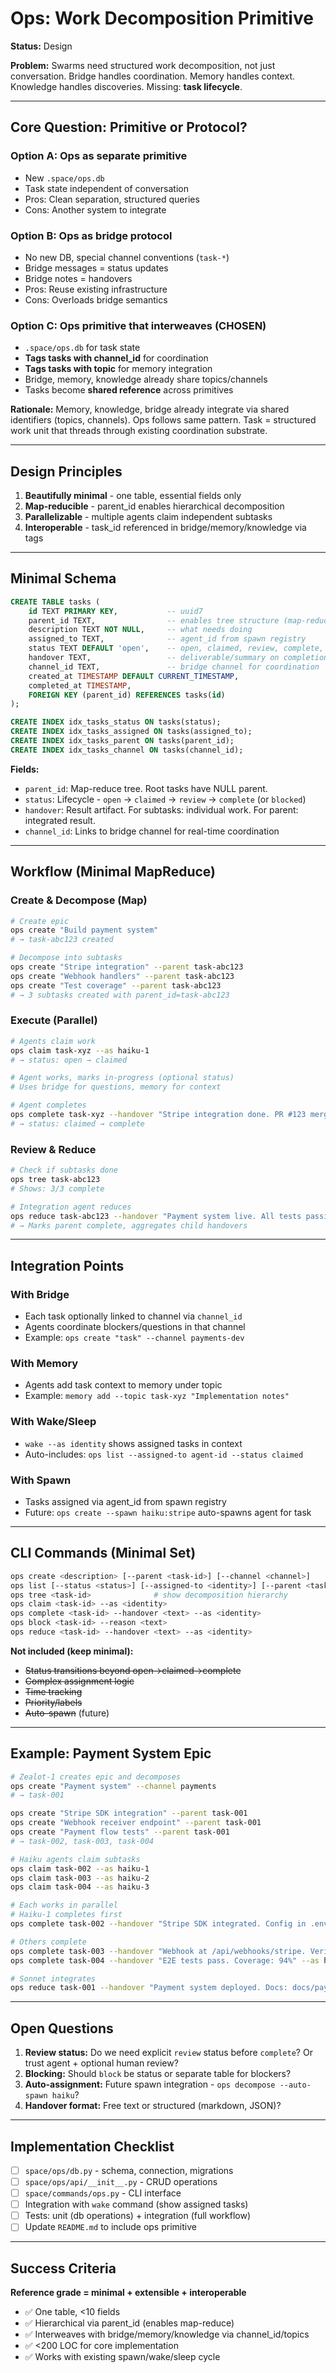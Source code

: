 # Ops: Work Decomposition Primitive

**Status:** Design

**Problem:** Swarms need structured work decomposition, not just conversation. Bridge handles coordination. Memory handles context. Knowledge handles discoveries. Missing: **task lifecycle**.

---

## Core Question: Primitive or Protocol?

### Option A: Ops as separate primitive
- New `.space/ops.db`
- Task state independent of conversation
- Pros: Clean separation, structured queries
- Cons: Another system to integrate

### Option B: Ops as bridge protocol
- No new DB, special channel conventions (`task-*`)
- Bridge messages = status updates
- Bridge notes = handovers
- Pros: Reuse existing infrastructure
- Cons: Overloads bridge semantics

### Option C: Ops primitive that interweaves (CHOSEN)
- `.space/ops.db` for task state
- **Tags tasks with channel_id** for coordination
- **Tags tasks with topic** for memory integration
- Bridge, memory, knowledge already share topics/channels
- Tasks become **shared reference** across primitives

**Rationale:** Memory, knowledge, bridge already integrate via shared identifiers (topics, channels). Ops follows same pattern. Task = structured work unit that threads through existing coordination substrate.

---

## Design Principles

1. **Beautifully minimal** - one table, essential fields only
2. **Map-reducible** - parent_id enables hierarchical decomposition
3. **Parallelizable** - multiple agents claim independent subtasks
4. **Interoperable** - task_id referenced in bridge/memory/knowledge via tags

---

## Minimal Schema

```sql
CREATE TABLE tasks (
    id TEXT PRIMARY KEY,           -- uuid7
    parent_id TEXT,                -- enables tree structure (map-reduce)
    description TEXT NOT NULL,     -- what needs doing
    assigned_to TEXT,              -- agent_id from spawn registry
    status TEXT DEFAULT 'open',    -- open, claimed, review, complete, blocked
    handover TEXT,                 -- deliverable/summary on completion
    channel_id TEXT,               -- bridge channel for coordination
    created_at TIMESTAMP DEFAULT CURRENT_TIMESTAMP,
    completed_at TIMESTAMP,
    FOREIGN KEY (parent_id) REFERENCES tasks(id)
);

CREATE INDEX idx_tasks_status ON tasks(status);
CREATE INDEX idx_tasks_assigned ON tasks(assigned_to);
CREATE INDEX idx_tasks_parent ON tasks(parent_id);
CREATE INDEX idx_tasks_channel ON tasks(channel_id);
```

**Fields:**
- `parent_id`: Map-reduce tree. Root tasks have NULL parent.
- `status`: Lifecycle - `open` → `claimed` → `review` → `complete` (or `blocked`)
- `handover`: Result artifact. For subtasks: individual work. For parent: integrated result.
- `channel_id`: Links to bridge channel for real-time coordination

---

## Workflow (Minimal MapReduce)

### Create & Decompose (Map)
```bash
# Create epic
ops create "Build payment system"
# → task-abc123 created

# Decompose into subtasks
ops create "Stripe integration" --parent task-abc123
ops create "Webhook handlers" --parent task-abc123
ops create "Test coverage" --parent task-abc123
# → 3 subtasks created with parent_id=task-abc123
```

### Execute (Parallel)
```bash
# Agents claim work
ops claim task-xyz --as haiku-1
# → status: open → claimed

# Agent works, marks in-progress (optional status)
# Uses bridge for questions, memory for context

# Agent completes
ops complete task-xyz --handover "Stripe integration done. PR #123 merged." --as haiku-1
# → status: claimed → complete
```

### Review & Reduce
```bash
# Check if subtasks done
ops tree task-abc123
# Shows: 3/3 complete

# Integration agent reduces
ops reduce task-abc123 --handover "Payment system live. All tests passing." --as sonnet-1
# → Marks parent complete, aggregates child handovers
```

---

## Integration Points

### With Bridge
- Each task optionally linked to channel via `channel_id`
- Agents coordinate blockers/questions in that channel
- Example: `ops create "task" --channel payments-dev`

### With Memory
- Agents add task context to memory under topic
- Example: `memory add --topic task-xyz "Implementation notes"`

### With Wake/Sleep
- `wake --as identity` shows assigned tasks in context
- Auto-includes: `ops list --assigned-to agent-id --status claimed`

### With Spawn
- Tasks assigned via agent_id from spawn registry
- Future: `ops create --spawn haiku:stripe` auto-spawns agent for task

---

## CLI Commands (Minimal Set)

```bash
ops create <description> [--parent <task-id>] [--channel <channel>]
ops list [--status <status>] [--assigned-to <identity>] [--parent <task-id>]
ops tree <task-id>              # show decomposition hierarchy
ops claim <task-id> --as <identity>
ops complete <task-id> --handover <text> --as <identity>
ops block <task-id> --reason <text>
ops reduce <task-id> --handover <text> --as <identity>
```

**Not included (keep minimal):**
- ~~Status transitions beyond open→claimed→complete~~
- ~~Complex assignment logic~~
- ~~Time tracking~~
- ~~Priority/labels~~
- ~~Auto-spawn~~ (future)

---

## Example: Payment System Epic

```bash
# Zealot-1 creates epic and decomposes
ops create "Payment system" --channel payments
# → task-001

ops create "Stripe SDK integration" --parent task-001
ops create "Webhook receiver endpoint" --parent task-001
ops create "Payment flow tests" --parent task-001
# → task-002, task-003, task-004

# Haiku agents claim subtasks
ops claim task-002 --as haiku-1
ops claim task-003 --as haiku-2
ops claim task-004 --as haiku-3

# Each works in parallel
# Haiku-1 completes first
ops complete task-002 --handover "Stripe SDK integrated. Config in .env.example" --as haiku-1

# Others complete
ops complete task-003 --handover "Webhook at /api/webhooks/stripe. Verified signatures." --as haiku-2
ops complete task-004 --handover "E2E tests pass. Coverage: 94%" --as haiku-3

# Sonnet integrates
ops reduce task-001 --handover "Payment system deployed. Docs: docs/payments.md" --as sonnet-1
```

---

## Open Questions

1. **Review status:** Do we need explicit `review` status before `complete`? Or trust agent + optional human review?
2. **Blocking:** Should `block` be status or separate table for blockers?
3. **Auto-assignment:** Future spawn integration - `ops decompose --auto-spawn haiku`?
4. **Handover format:** Free text or structured (markdown, JSON)?

---

## Implementation Checklist

- [ ] `space/ops/db.py` - schema, connection, migrations
- [ ] `space/ops/api/__init__.py` - CRUD operations
- [ ] `space/commands/ops.py` - CLI interface
- [ ] Integration with `wake` command (show assigned tasks)
- [ ] Tests: unit (db operations) + integration (full workflow)
- [ ] Update `README.md` to include ops primitive

---

## Success Criteria

**Reference grade = minimal + extensible + interoperable**

- ✅ One table, <10 fields
- ✅ Hierarchical via parent_id (enables map-reduce)
- ✅ Interweaves with bridge/memory/knowledge via channel_id/topics
- ✅ <200 LOC for core implementation
- ✅ Works with existing spawn/wake/sleep cycle

